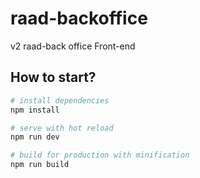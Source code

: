 # raad-backoffice
v2 raad-back office Front-end

## How to start?

``` bash
# install dependencies
npm install

# serve with hot reload
npm run dev

# build for production with minification
npm run build
```